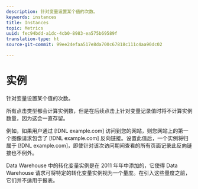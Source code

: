 ```yaml
---
description: 针对变量设置某个值的次数。
keywords: instances
title: Instances
topic: Metrics
uuid: fec94bdd-a1dc-4cb0-8983-ea575b69589f
translation-type: ht
source-git-commit: 99ee24efaa517e8da700c67818c111c4aa90dc02

---
```



# 实例

针对变量设置某个值的次数。

所有点击类型都会计算实例数，但是在后续点击上针对变量记录值时将不计算实例数量，因为这会一直存留。

例如，如果用户通过 [!DNL example.com] 访问到您的网站，则您网站上的第一个图像请求包含了 [!DNL example.com] 反向链接。设置此值后，一个实例将归属于 [!DNL example.com]，即使针对该次访问期间查看的所有页面记录此反向链接也不例外。

Data Warehouse 中的转化变量实例是在 2011 年年中添加的，它使得 Data Warehouse 请求可将特定的转化变量实例视为一个量度。在引入这些量度之前，它们并不适用于报表。
